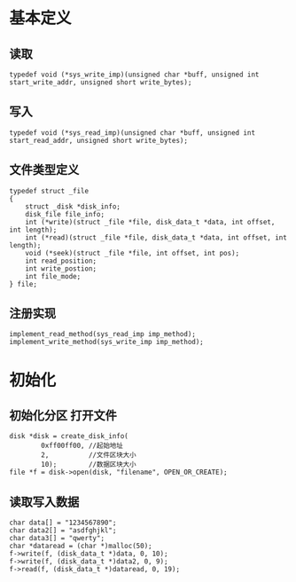 # 基本定义 #
##  读取 ##
    typedef void (*sys_write_imp)(unsigned char *buff, unsigned int start_write_addr, unsigned short write_bytes);

## 写入 ##
    typedef void (*sys_read_imp)(unsigned char *buff, unsigned int start_read_addr, unsigned short write_bytes);

## 文件类型定义 ##
    typedef struct _file
    {
	    struct _disk *disk_info;
	    disk_file file_info;
	    int (*write)(struct _file *file, disk_data_t *data, int offset, int length);
	    int (*read)(struct _file *file, disk_data_t *data, int offset, int length);
	    void (*seek)(struct _file *file, int offset, int pos);
	    int read_position;
	    int write_postion;
	    int file_mode;
    } file;

## 注册实现 ##
	implement_read_method(sys_read_imp imp_method);
    implement_write_method(sys_write_imp imp_method);
# 初始化 #
## 初始化分区 打开文件 ##
 	disk *disk = create_disk_info(
			0xff00ff00, //起始地址
			2, 			//文件区块大小
			10);		//数据区块大小
    file *f = disk->open(disk, "filename", OPEN_OR_CREATE);

## 读取写入数据 ##
 	char data[] = "1234567890";
    char data2[] = "asdfghjkl";
    char data3[] = "qwerty";
    char *dataread = (char *)malloc(50);
    f->write(f, (disk_data_t *)data, 0, 10);
    f->write(f, (disk_data_t *)data2, 0, 9);
    f->read(f, (disk_data_t *)dataread, 0, 19);
 
